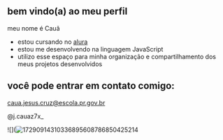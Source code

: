 ## bem vindo(a) ao meu perfil

meu nome é Cauã

- estou cursando no [alura](https://cursos.alura.com.br/dashboard)
- estou me desenvolvendo na linguagem JavaScript
- utilizo esse espaço para minha organização e compartilhamento dos meus projetos desenvolvidos

## você pode entrar em contato comigo:

caua.jesus.cruz@escola.pr.gov.br

@j.cauaz7x_


![](![17290914310336895608786850425214](https://github.com/user-attachments/assets/636e4067-a611-4792-8e11-ce7157f64964)
